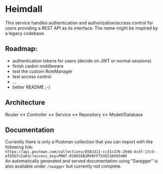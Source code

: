 # Heimdall

This service handles authentication and authorization/access control for users providing a REST API as its interface. The name might be inspired by a legacy codebase.

## Roadmap:

- authentication tokens for users (decide on JWT or normal sessions)
- finish casbin middleware
- test the custom RoleManager
- test access control
- ...
- better README ;-)

## Architecture

Router <-> Controller <-> Service <-> Repository <-> Model/Database

## Documentation

Currently there is only a Postman collection that you can import with the following link:  
`https://api.postman.com/collections/8583311-cc31c376-2940-4cdf-17cd-efb5b7c2a63c?access_key=PMAT-01H91EB1MV6FFTSXE51HX934WV`  
An automatically generated and served documentation using "Swagger" is also available under `/swagger` but currently not complete.
